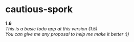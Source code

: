 # cautious-spork

**1.6** \
    _This is a basic todo app at this version ~~(1.5)~~\
    You can give me any proposal to help me make it better :))_
